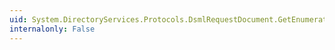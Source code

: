 ```yaml
---
uid: System.DirectoryServices.Protocols.DsmlRequestDocument.GetEnumerator
internalonly: False
---
```

